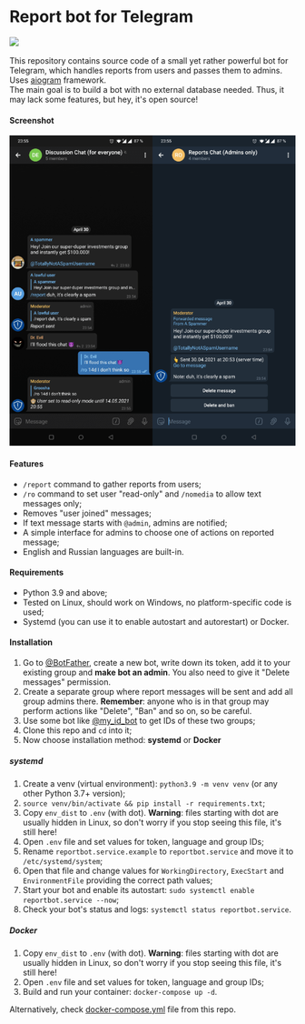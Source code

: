 # Report bot for Telegram

<a href="https://hub.docker.com/r/groosha/telegram-report-bot"><img src="https://img.shields.io/badge/Docker%20Hub-telegram--report--bot-blue"></a> 

This repository contains source code of a small yet rather powerful bot for Telegram, which handles reports from users and passes them to admins. 
Uses [aiogram](https://github.com/aiogram/aiogram) framework.  
The main goal is to build a bot with no external database needed. Thus, it may lack some features, but hey, it's open source!

#### Screenshot

![Left - main group. Right - group for admins only. If you don't see this image, please check GitHub repo](screenshots/cover.png)

#### Features
* `/report` command to gather reports from users;  
* `/ro` command to set user "read-only" and `/nomedia` to allow text messages only;
* Removes "user joined" messages;  
* If text message starts with `@admin`, admins are notified;  
* A simple interface for admins to choose one of actions on reported message;  
* English and Russian languages are built-in.

#### Requirements
* Python 3.9 and above;  
* Tested on Linux, should work on Windows, no platform-specific code is used;  
* Systemd (you can use it to enable autostart and autorestart) or Docker.

#### Installation  
1. Go to [@BotFather](https://t.me/telegram), create a new bot, write down its token, add it to your existing group 
and **make bot an admin**. You also need to give it "Delete messages" permission.  
2. Create a separate group where report messages will be sent and add all group admins there. 
**Remember**: anyone who is in that group may perform actions like "Delete", "Ban" and so on, so be careful.  
3. Use some bot like [@my_id_bot](https://t.me/my_id_bot) to get IDs of these two groups;  
3. Clone this repo and `cd` into it;  
4. Now choose installation method: **systemd** or **Docker**

##### systemd
1. Create a venv (virtual environment): `python3.9 -m venv venv` (or any other Python 3.7+ version);  
2. `source venv/bin/activate && pip install -r requirements.txt`;
3. Copy `env_dist` to `.env` (with dot). **Warning**: files starting with dot are usually hidden in Linux, 
so don't worry if you stop seeing this file, it's still here!  
4. Open `.env` file and set values for token, language and group IDs;  
5. Rename  `reportbot.service.example` to `reportbot.service` and move it to `/etc/systemd/system`;  
6. Open that file and change values for `WorkingDirectory`, `ExecStart` and `EnvironmentFile` providing the correct 
path values;  
7. Start your bot and enable its autostart: `sudo systemctl enable reportbot.service --now`;  
8. Check your bot's status and logs: `systemctl status reportbot.service`.

##### Docker
1. Copy `env_dist` to `.env` (with dot). **Warning**: files starting with dot are usually hidden in Linux, 
so don't worry if you stop seeing this file, it's still here!  
2. Open `.env` file and set values for token, language and group IDs;  
3. Build and run your container: `docker-compose up -d`.

Alternatively, check [docker-compose.yml](docker-compose.yml) file from this repo.